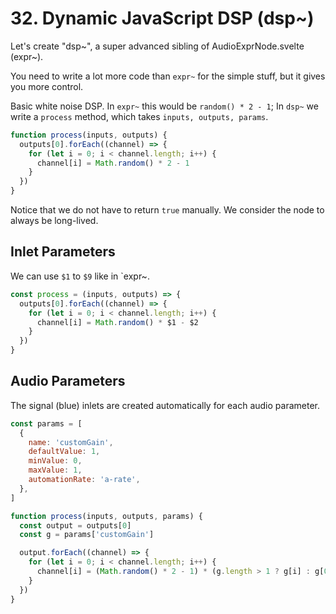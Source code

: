 # 32. Dynamic JavaScript DSP (dsp~)

Let's create "dsp~", a super advanced sibling of AudioExprNode.svelte (expr~).

You need to write a lot more code than `expr~` for the simple stuff, but it gives you more control.

Basic white noise DSP. In `expr~` this would be `random() * 2 - 1`;
In `dsp~` we write a `process` method, which takes `inputs, outputs, params`.

```js
function process(inputs, outputs) {
  outputs[0].forEach((channel) => {
    for (let i = 0; i < channel.length; i++) {
      channel[i] = Math.random() * 2 - 1
    }
  })
}
```

Notice that we do not have to return `true` manually. We consider the node to always be long-lived.

## Inlet Parameters

We can use `$1` to `$9` like in `expr~.

```js
const process = (inputs, outputs) => {
  outputs[0].forEach((channel) => {
    for (let i = 0; i < channel.length; i++) {
      channel[i] = Math.random() * $1 - $2
    }
  })
}
```

## Audio Parameters

The signal (blue) inlets are created automatically for each audio parameter.

```js
const params = [
  {
    name: 'customGain',
    defaultValue: 1,
    minValue: 0,
    maxValue: 1,
    automationRate: 'a-rate',
  },
]

function process(inputs, outputs, params) {
  const output = outputs[0]
  const g = params['customGain']

  output.forEach((channel) => {
    for (let i = 0; i < channel.length; i++) {
      channel[i] = (Math.random() * 2 - 1) * (g.length > 1 ? g[i] : g[0])
    }
  })
}
```
